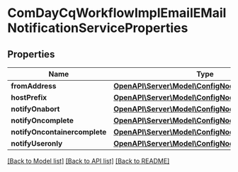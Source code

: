 # ComDayCqWorkflowImplEmailEMailNotificationServiceProperties

## Properties
Name | Type | Description | Notes
------------ | ------------- | ------------- | -------------
**fromAddress** | [**OpenAPI\Server\Model\ConfigNodePropertyString**](ConfigNodePropertyString.md) |  | [optional] 
**hostPrefix** | [**OpenAPI\Server\Model\ConfigNodePropertyString**](ConfigNodePropertyString.md) |  | [optional] 
**notifyOnabort** | [**OpenAPI\Server\Model\ConfigNodePropertyBoolean**](ConfigNodePropertyBoolean.md) |  | [optional] 
**notifyOncomplete** | [**OpenAPI\Server\Model\ConfigNodePropertyBoolean**](ConfigNodePropertyBoolean.md) |  | [optional] 
**notifyOncontainercomplete** | [**OpenAPI\Server\Model\ConfigNodePropertyBoolean**](ConfigNodePropertyBoolean.md) |  | [optional] 
**notifyUseronly** | [**OpenAPI\Server\Model\ConfigNodePropertyBoolean**](ConfigNodePropertyBoolean.md) |  | [optional] 

[[Back to Model list]](../README.md#documentation-for-models) [[Back to API list]](../README.md#documentation-for-api-endpoints) [[Back to README]](../README.md)


